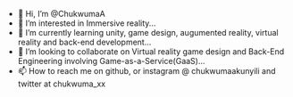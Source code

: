 - 👋 Hi, I’m @ChukwumaA
- 👀 I’m interested in Immersive reality...
- 🌱 I’m currently learning unity, game design, augumented reality, virtual reality and back-end development...
- 💞️ I’m looking to collaborate on Virtual reality game design and Back-End Engineering involving Game-as-a-Service(GaaS)...
- 📫 How to reach me on github, or instagram @ chukwumaakunyili and twitter at chukwuma_xx

<!---
ChukwumaA/ChukwumaA is a ✨ special ✨ repository because its `README.md` (this file) appears on your GitHub profile.
You can click the Preview link to take a look at your changes.
--->

